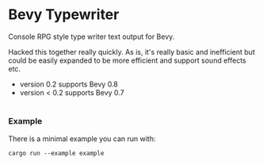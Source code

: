 # Bevy Typewriter

Console RPG style type writer text output for Bevy. 

Hacked this together really quickly. 
As is, it's really basic and inefficient but could be easily expanded to be more efficient
and support sound effects etc.

* version 0.2 supports Bevy 0.8
* version < 0.2 supports Bevy 0.7

#
### Example

There is a minimal example you can run with:

```
cargo run --example example
```







